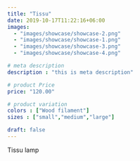 ```yaml
---
title: "Tissu"
date: 2019-10-17T11:22:16+06:00
images: 
  - "images/showcase/showcase-2.png"
  - "images/showcase/showcase-1.png"
  - "images/showcase/showcase-3.png"
  - "images/showcase/showcase-4.png"

# meta description
description : "this is meta description"

# product Price
price: "120.00"

# product variation
colors : ["Wood filament"]
sizes : ["small","medium","large"]

draft: false
---
```


Tissu lamp
